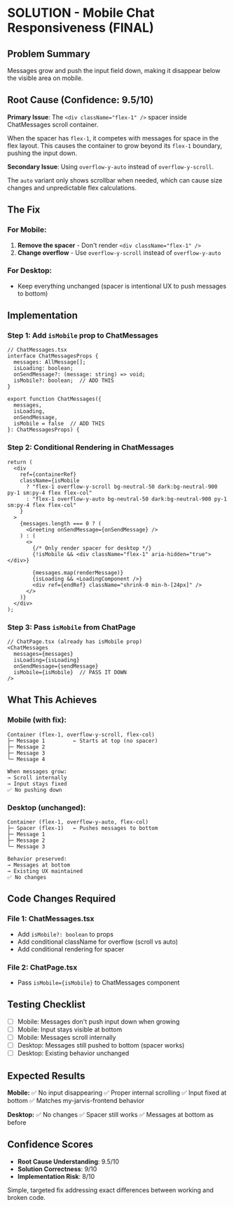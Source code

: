 # SOLUTION - Mobile Chat Responsiveness (FINAL)

## Problem Summary

Messages grow and push the input field down, making it disappear below the visible area on mobile.

## Root Cause (Confidence: 9.5/10)

**Primary Issue**: The `<div className="flex-1" />` spacer inside ChatMessages scroll container.

When the spacer has `flex-1`, it competes with messages for space in the flex layout. This causes the container to grow beyond its `flex-1` boundary, pushing the input down.

**Secondary Issue**: Using `overflow-y-auto` instead of `overflow-y-scroll`.

The `auto` variant only shows scrollbar when needed, which can cause size changes and unpredictable flex calculations.

## The Fix

### For Mobile:
1. **Remove the spacer** - Don't render `<div className="flex-1" />`
2. **Change overflow** - Use `overflow-y-scroll` instead of `overflow-y-auto`

### For Desktop:
- Keep everything unchanged (spacer is intentional UX to push messages to bottom)

## Implementation

### Step 1: Add `isMobile` prop to ChatMessages

```tsx
// ChatMessages.tsx
interface ChatMessagesProps {
  messages: AllMessage[];
  isLoading: boolean;
  onSendMessage?: (message: string) => void;
  isMobile?: boolean;  // ADD THIS
}

export function ChatMessages({
  messages,
  isLoading,
  onSendMessage,
  isMobile = false  // ADD THIS
}: ChatMessagesProps) {
```

### Step 2: Conditional Rendering in ChatMessages

```tsx
return (
  <div
    ref={containerRef}
    className={isMobile
      ? "flex-1 overflow-y-scroll bg-neutral-50 dark:bg-neutral-900 py-1 sm:py-4 flex flex-col"
      : "flex-1 overflow-y-auto bg-neutral-50 dark:bg-neutral-900 py-1 sm:py-4 flex flex-col"
    }
  >
    {messages.length === 0 ? (
      <Greeting onSendMessage={onSendMessage} />
    ) : (
      <>
        {/* Only render spacer for desktop */}
        {!isMobile && <div className="flex-1" aria-hidden="true"></div>}

        {messages.map(renderMessage)}
        {isLoading && <LoadingComponent />}
        <div ref={endRef} className="shrink-0 min-h-[24px]" />
      </>
    )}
  </div>
);
```

### Step 3: Pass `isMobile` from ChatPage

```tsx
// ChatPage.tsx (already has isMobile prop)
<ChatMessages
  messages={messages}
  isLoading={isLoading}
  onSendMessage={sendMessage}
  isMobile={isMobile}  // PASS IT DOWN
/>
```

## What This Achieves

### Mobile (with fix):
```
Container (flex-1, overflow-y-scroll, flex-col)
├─ Message 1         ← Starts at top (no spacer)
├─ Message 2
├─ Message 3
└─ Message 4

When messages grow:
→ Scroll internally
→ Input stays fixed
✅ No pushing down
```

### Desktop (unchanged):
```
Container (flex-1, overflow-y-auto, flex-col)
├─ Spacer (flex-1)   ← Pushes messages to bottom
├─ Message 1
├─ Message 2
└─ Message 3

Behavior preserved:
→ Messages at bottom
→ Existing UX maintained
✅ No changes
```

## Code Changes Required

### File 1: ChatMessages.tsx
- Add `isMobile?: boolean` to props
- Add conditional className for overflow (scroll vs auto)
- Add conditional rendering for spacer

### File 2: ChatPage.tsx
- Pass `isMobile={isMobile}` to ChatMessages component

## Testing Checklist

- [ ] Mobile: Messages don't push input down when growing
- [ ] Mobile: Input stays visible at bottom
- [ ] Mobile: Messages scroll internally
- [ ] Desktop: Messages still pushed to bottom (spacer works)
- [ ] Desktop: Existing behavior unchanged

## Expected Results

**Mobile:**
✅ No input disappearing
✅ Proper internal scrolling
✅ Input fixed at bottom
✅ Matches my-jarvis-frontend behavior

**Desktop:**
✅ No changes
✅ Spacer still works
✅ Messages at bottom as before

## Confidence Scores

- **Root Cause Understanding**: 9.5/10
- **Solution Correctness**: 9/10
- **Implementation Risk**: 8/10

Simple, targeted fix addressing exact differences between working and broken code.
